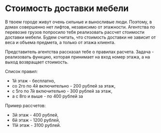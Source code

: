 # Стоимость доставки мебели

В твоем городе живут очень сильные и выносливые люди. Поэтому, в домах совершенно нет лифтов, независимо от этажности. Агентства по перевозке грузов попросило тебя реализовать рассчет стоимости доставки мебели. Будем считать, что стоимость доставки не зависит от веса и объема предмета, а только от этажа клиента.

Представитель агентства рассказал тебе о правилах расчета. Задача - реализовать функцию, которая принимает на вход номер этажа, а на выход возвращает стоимость.

Список правил:
- 1й этаж - бесплатно, 
- со 2го по 4й включительно - 200 рублей за этаж, 
- с 5го по 7й включительно - 300 рублей за этаж, 
- а с 8го и выше - по 400 рублей за 

Пример рассчетов:
- 3й этаж - 400 рублей,
- 6й этаж - 1200 рублей,
- 11й этаж - 3100 рублей.

